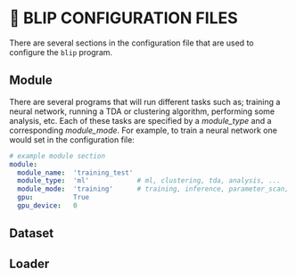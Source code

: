 # 📜 **BLIP CONFIGURATION FILES**

There are several sections in the configuration file that are used to configure the ```blip``` program.  

## Module

There are several programs that will run different tasks such as; training a neural network, running a TDA or clustering algorithm, performing some analysis, etc.  Each of these tasks are specified by a *module_type* and a corresponding *module_mode*.  For example, to train a neural network one would set in the configuration file:
```yaml
# example module section
module:
  module_name:  'training_test'
  module_type:  'ml'            # ml, clustering, tda, analysis, ...
  module_mode:  'training'      # training, inference, parameter_scan, ...
  gpu:          True
  gpu_device:   0
```

## Dataset

## Loader